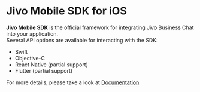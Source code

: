# Jivo Mobile SDK for iOS

**Jivo Mobile SDK** is the official framework for integrating Jivo Business Chat into your application.  
Several API options are available for interacting with the SDK:

- Swift
- Objective-C
- React Native (partial support)
- Flutter (partial support)

For more details, please take a look at [Documentation](https://jivochat.github.io/jivosdk-ios/)